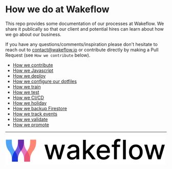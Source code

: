 # How we do at Wakeflow

This repo provides some documentation of our processes at Wakeflow. We share it publically so that our client and potential hires can learn about how we go about our business.

If you have any questions/comments/inspiration please don't hesitate to reach out to contact@wakeflow.io or contribute directly by making a Pull Request (see `How we contribute` below).

* [How we contribute](/contributing.md)
* [How we Javascript](/javascript.md)
* [How we deploy](/deploying.md)
* [How we configure our dotfiles](/dotfiles.md)
* [How we train](/trainingMaterials.md)
* [How we test](/testing.md)
* [How we CI/CD](/cicd.md)
* [How we holiday](/holidays.md)
* [How we backup Firestore](/firestore_backups.md)
* [How we track events](/event_tracking.md)
* [How we validate](/validation.md)
* [How we promote](/progression.md)

---
![Wakeflow](/images/wakeflowlogo.png)
